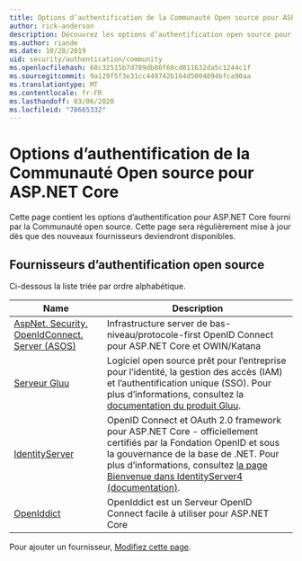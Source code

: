 ```yaml
---
title: Options d’authentification de la Communauté Open source pour ASP.NET Core
author: rick-anderson
description: Découvrez les options d’authentification open source pour ASP.NET Core.
ms.author: riande
ms.date: 10/28/2019
uid: security/authentication/community
ms.openlocfilehash: 68c32515b7d789db86f60cd011632da5c1244c1f
ms.sourcegitcommit: 9a129f5f3e31cc449742b164d5004894bfca90aa
ms.translationtype: MT
ms.contentlocale: fr-FR
ms.lasthandoff: 03/06/2020
ms.locfileid: "78665332"
---
```

# <a name="community-oss-authentication-options-for-aspnet-core"></a>Options d’authentification de la Communauté Open source pour ASP.NET Core

Cette page contient les options d’authentification pour ASP.NET Core fourni par la Communauté open source. Cette page sera régulièrement mise à jour dès que des nouveaux fournisseurs deviendront disponibles.

## <a name="oss-authentication-providers"></a>Fournisseurs d’authentification open source

Ci-dessous la liste triée par ordre alphabétique.

| Name | Description |
| ---- | ----------- |
| [AspNet. Security. OpenIdConnect. Server (ASOS)](https://github.com/aspnet-contrib/AspNet.Security.OpenIdConnect.Server) | Infrastructure server de bas-niveau/protocole-first OpenID Connect pour ASP.NET Core et OWIN/Katana |
| [Serveur Gluu](https://gluu.org/) | Logiciel open source prêt pour l’entreprise pour l’identité, la gestion des accès (IAM) et l’authentification unique (SSO). Pour plus d’informations, consultez la [documentation du produit Gluu](https://gluu.org/docs/). |
| [IdentityServer](https://identityserver.io/) | OpenID Connect et OAuth 2.0 framework pour ASP.NET Core - officiellement certifiés par la Fondation OpenID et sous la gouvernance de la base de .NET. Pour plus d’informations, consultez [la page Bienvenue dans IdentityServer4 (documentation)](https://identityserver4.readthedocs.io/en/latest/). |
| [OpenIddict](https://github.com/openiddict/openiddict-core) | OpenIddict est un Serveur OpenID Connect facile à utiliser pour ASP.NET Core |

Pour ajouter un fournisseur, [Modifiez cette page](https://github.com/login?return_to=https%3A%2F%2Fgithub.com%2Faspnet%2FDocs%2Fedit%2Fmaster%2Faspnetcore%2Fsecurity%2Fauthentication%2Fcommunity.md).
